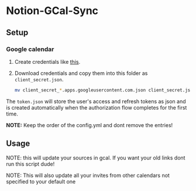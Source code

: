 # Notion-GCal-Sync

## Setup

### Google calendar

1. Create credentials like [this](https://developers.google.com/workspace/guides/create-credentials).
2. Download credentials and copy them into this folder as `client_secret.json`.

    ```bash
    mv client_secret_*.apps.googleusercontent.com.json client_secret.json
    ```

The `token.json` will store the user's access and refresh tokens as json and is created automatically when the authorization flow completes for the first time.

**NOTE:** Keep the order of the config.yml and dont remove the entries!

## Usage

NOTE: this will update your sources in gcal. If you want your old links dont run this script dude!

NOTE: This will also update all your invites from other calendars not specified to your default one